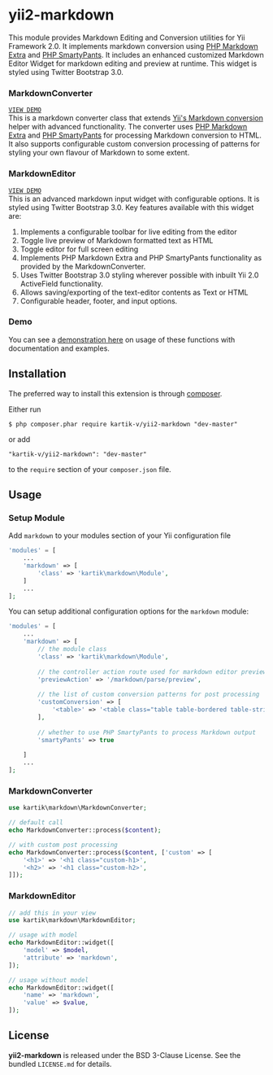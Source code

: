  yii2-markdown
==============

This module provides Markdown Editing and Conversion utilities for Yii Framework 2.0. It implements markdown conversion using [PHP Markdown Extra](http://michelf.ca/projects/php-markdown/extra/) and [PHP SmartyPants](http://michelf.ca/projects/php-smartypants/). It includes an enhanced customized Markdown Editor Widget for markdown editing and preview at runtime. This widget is styled using Twitter Bootstrap 3.0.

### MarkdownConverter
[```VIEW DEMO```](http://demos.krajee.com/markdown-details/markdown-converter)  
This is a markdown converter class that extends [Yii's Markdown conversion](https://github.com/yiisoft/yii2/blob/master/framework/yii/helpers/Markdown.php) helper with advanced functionality. The converter uses [PHP Markdown Extra](http://michelf.ca/projects/php-markdown/extra/) and [PHP SmartyPants](http://michelf.ca/projects/php-smartypants/) for processing Markdown conversion to HTML. It also supports configurable custom conversion processing of patterns for styling your own flavour of Markdown to some extent.

### MarkdownEditor
[```VIEW DEMO```](http://demos.krajee.com/markdown-details/markdown-editor)  
This is an advanced markdown input widget with configurable options. It is styled using Twitter Bootstrap 3.0. Key features available with this widget are:

1. Implements a configurable toolbar for live editing from the editor
2. Toggle live preview of Markdown formatted text as HTML
3. Toggle editor for full screen editing
4. Implements PHP Markdown Extra and PHP SmartyPants functionality as provided by the MarkdownConverter.
5. Uses Twitter Bootstrap 3.0 styling wherever possible with inbuilt Yii 2.0 ActiveField functionality.
6. Allows saving/exporting of the text-editor contents as Text or HTML
7. Configurable header, footer, and input options.

### Demo
You can see a [demonstration here](http://demos.krajee.com/markdown) on usage of these functions with documentation and examples.

## Installation

The preferred way to install this extension is through [composer](http://getcomposer.org/download/).

Either run

```
$ php composer.phar require kartik-v/yii2-markdown "dev-master"
```

or add

```
"kartik-v/yii2-markdown": "dev-master"
```

to the ```require``` section of your `composer.json` file.

## Usage

### Setup Module
Add `markdown` to your modules section of your Yii configuration file
```php
'modules' = [
	...
	'markdown' => [
		'class' => 'kartik\markdown\Module',
	]
	...
];
```
You can setup additional configuration options for the `markdown` module:
```php
'modules' = [
	...
	'markdown' => [
		// the module class
		'class' => 'kartik\markdown\Module',
		
		// the controller action route used for markdown editor preview
		'previewAction' => '/markdown/parse/preview',
		
		// the list of custom conversion patterns for post processing
		'customConversion' => [
			'<table>' => '<table class="table table-bordered table-striped">'
		],
		
		// whether to use PHP SmartyPants to process Markdown output
		'smartyPants' => true
		
	]
	...
];
```

### MarkdownConverter
```php
use kartik\markdown\MarkdownConverter;

// default call
echo MarkdownConverter::process($content);

// with custom post processing
echo MarkdownConverter::process($content, ['custom' => [
	'<h1>' => '<h1 class="custom-h1>',
	'<h2>' => '<h1 class="custom-h2>',
]]);
```

### MarkdownEditor
```php
// add this in your view
use kartik\markdown\MarkdownEditor;

// usage with model
echo MarkdownEditor::widget([
	'model' => $model, 
	'attribute' => 'markdown',
]);

// usage without model
echo MarkdownEditor::widget([
	'name' => 'markdown', 
	'value' => $value,
]);
```

## License

**yii2-markdown** is released under the BSD 3-Clause License. See the bundled `LICENSE.md` for details.
